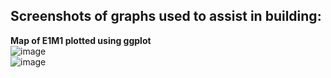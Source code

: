 ## Screenshots of graphs used to assist in building:
**Map of E1M1 plotted using ggplot**<br />
![image](https://github.com/user-attachments/assets/93905814-23bd-43fe-9559-a99890f74d51)
<br />
![image](https://github.com/user-attachments/assets/e2f76249-572f-4bf9-9b0e-bd2e46bab4f5)
